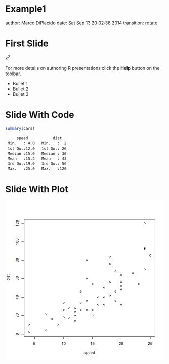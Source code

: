 Example1
========================================================
author: Marco DiPlacido
date: Sat Sep 13 20:02:38 2014
transition: rotate

First Slide
========================================================
$x^2$

For more details on authoring R presentations click the
**Help** button on the toolbar.

- Bullet 1
- Bullet 2
- Bullet 3

Slide With Code
========================================================



```r
summary(cars)
```

```
     speed           dist    
 Min.   : 4.0   Min.   :  2  
 1st Qu.:12.0   1st Qu.: 26  
 Median :15.0   Median : 36  
 Mean   :15.4   Mean   : 43  
 3rd Qu.:19.0   3rd Qu.: 56  
 Max.   :25.0   Max.   :120  
```

Slide With Plot
========================================================

![plot of chunk unnamed-chunk-2](Example1-figure/unnamed-chunk-2.png) 

